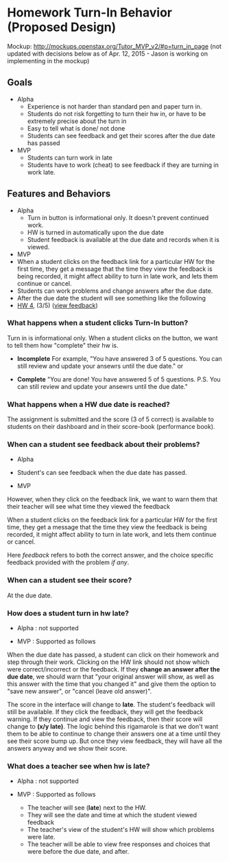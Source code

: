 # Homework Turn-In Behavior (Proposed Design)

Mockup: http://mockups.openstax.org/Tutor_MVP_v2/#p=turn_in_page
(not updated with decisions below as of Apr. 12, 2015 - Jason is working on implementing in the mockup)

## Goals
 - Alpha
   - Experience is not harder than standard pen and paper turn in. 
   - Students do not risk forgetting to turn their hw in, or have to be extremely precise about the turn in
   - Easy to tell what is done/ not done
   - Students can see feedback and get their scores after the due date has passed
 - MVP 
   - Students can turn work in late
   - Students have to work (cheat) to see feedback if they are turning in work late.

## Features and Behaviors

- Alpha 
  - Turn in button is informational only. It doesn't prevent continued work.
  - HW is turned in automatically upon the due date
  - Student feedback is available at the due date and records when it is viewed. 
- MVP
 - When a student clicks on the feedback link for a particular HW for the first time, they get a message that the time they view the feedback is being recorded, it might affect ability to turn in late work, and lets them continue or cancel.
 - Students can work problems and change answers after the due date.
  - After the due date the student will see something like the following 
   - [HW 4](bogus.com), (3/5) ([view feedback](bogus.com))

### What happens when a **student clicks Turn-In button**?
Turn in is informational only. When a student clicks on the button, we want to tell them how "complete" their hw is. 

 - **Incomplete** For example, "You have answered 3 of 5 questions. You can still review and update your ansewrs until the due date." or 

 - **Complete** "You are done! You have answered 5 of 5 questions. P.S. You can still review and update your ansewrs until the due date." 

### What happens when a **HW due date is reached**?

The assignment is submitted and the score (3 of 5 correct) is available to students on their dashboard and in their score-book (performance book). 

### When can a student **see feedback** about their problems?

 - Alpha
  - Student's can see feedback when the due date has passed. 

 - MVP

However, when they click on the feedback link, we want to warn them that their teacher will see what time they viewed the feedback

When a student clicks on the feedback link for a particular HW for the first time, they get a message that the time they view the feedback is being recorded, it might affect ability to turn in late work, and lets them continue or cancel.

Here *feedback* refers to both the correct answer, and the choice specific feedback provided with the problem *if any*. 

### When can a student **see their score**?

At the due date.

### How does a student **turn in hw late**?

 - Alpha : not supported

 - MVP : Supported as follows

When the due date has passed, a student can click on their homework and step through their work. Clicking on the HW link should not show which were correct/incorrect or the feedback. If they **change an answer after the due date**, we should warn that "your original answer will show, as well as this answer with the time that you changed it" and give them the option to "save new answer", or "cancel (leave old answer)".

The score in the interface will change to **late**. The student's feedback will still be available. If they click the feedback, they will get the feedback warning. If they continue and view the feedback, then their score will change to **(x/y late)**. The logic behind this rigamarole is that we don't want them to be able to continue to change their answers one at a time until they see their score bump up. But once they view feedback, they will have all the answers anyway and we show their score.

### What does a **teacher see when hw is late**?

 - Alpha : not supported

 - MVP : Supported as follows
   - The teacher will see (**late**) next to the HW. 
   -  They will see the date and time at which the student viewed feedback
   - The teacher's view of the student's HW will show which problems were late.
   - The teacher will be able to view free responses and choices that were before the due date, and after. 

 


